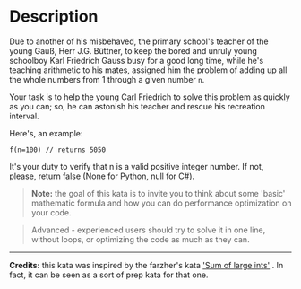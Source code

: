 # Description

Due to another of his misbehaved, the primary school's teacher of the young Gauß, Herr J.G. Büttner, to keep the bored and unruly young schoolboy Karl Friedrich Gauss busy for a good long time, while he's teaching arithmetic to his mates, assigned him the problem of adding up all the whole numbers from 1 through a given number `n`.

Your task is to help the young Carl Friedrich to solve this problem as quickly as you can; so, he can astonish his teacher and rescue his recreation interval.

Here's, an example:

```
f(n=100) // returns 5050

```

It's your duty to verify that n is a valid positive integer number. If not, please, return false (None for Python, null for C#).

> **Note:** the goal of this kata is to invite you to think about some 'basic' mathematic formula and how you can do performance optimization on your code.

> Advanced - experienced users should try to solve it in one line, without loops, or optimizing the code as much as they can.

---

**Credits:** this kata was inspired by the farzher's kata ['Sum of large ints'](http://www.codewars.com/kata/54c2fc0552791928c9000517) . In fact, it can be seen as a sort of prep kata for that one.
